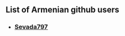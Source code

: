 ## List of Armenian github users

<ul>
<li>
<h3><a href="https://github.com/Sevada797">Sevada797</a></h3>
</li>
</ul>
